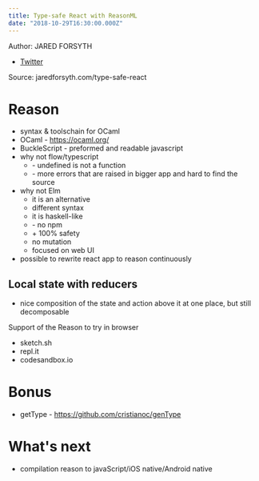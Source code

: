 ```yaml
---
title: Type-safe React with ReasonML
date: "2018-10-29T16:30:00.000Z"
---
```


Author: JARED FORSYTH
* [Twitter](https://twitter.com/jaredforsyth)

Source: jaredforsyth.com/type-safe-react

# Reason
* syntax & toolschain for OCaml
* OCaml - https://ocaml.org/
* BuckleScript - preformed and readable javascript
* why not flow/typescript
    * \- undefined is not a function
    * \- more errors that are raised in bigger app and hard to find the source
* why not Elm
    * it is an alternative
    * different syntax
    * it is haskell-like
    * \- no npm
    * \+ 100% safety
    * no mutation
    * focused on web UI
* possible to rewrite react app to reason continuously


## Local state with reducers
* nice composition of the state and action above it at one place, but still decomposable

Support of the Reason to try in browser
* sketch.sh
* repl.it
* codesandbox.io

# Bonus
* getType - https://github.com/cristianoc/genType

# What's next
* compilation reason to javaScript/iOS native/Android native